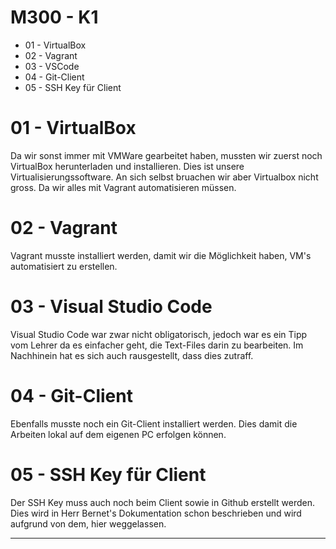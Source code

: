 M300 - K1
=======

* 01 - VirtualBox
* 02 - Vagrant
* 03 - VSCode
* 04 - Git-Client
* 05 - SSH Key für Client


01 - VirtualBox
======

Da wir sonst immer mit VMWare gearbeitet haben, mussten wir zuerst noch VirtualBox herunterladen und installieren.
Dies ist unsere Virtualisierungssoftware. An sich selbst bruachen wir aber Virtualbox nicht gross. Da wir alles mit Vagrant automatisieren müssen. 

02 - Vagrant
======

Vagrant musste installiert werden, damit wir die Möglichkeit haben, VM's automatisiert zu erstellen. 

03 - Visual Studio Code
======

Visual Studio Code war zwar nicht obligatorisch, jedoch war es ein Tipp vom Lehrer da es einfacher geht, die Text-Files darin zu bearbeiten. Im Nachhinein hat es sich auch rausgestellt, dass dies zutraff.

04 - Git-Client
======
Ebenfalls musste noch ein Git-Client installiert werden. Dies damit die Arbeiten lokal auf dem eigenen PC erfolgen können.

05 - SSH Key für Client 
======
Der SSH Key muss auch noch beim Client sowie in Github erstellt werden. Dies wird in Herr Bernet's Dokumentation schon beschrieben und wird aufgrund von dem, hier weggelassen.

---------------------------------------------------------------------------------------------------------------------------------------------------------------------------------------
